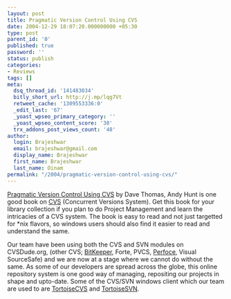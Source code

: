 ```yaml
---
layout: post
title: Pragmatic Version Control Using CVS
date: 2004-12-29 18:07:20.000000000 +05:30
type: post
parent_id: '0'
published: true
password: ''
status: publish
categories:
- Reviews
tags: []
meta:
  dsq_thread_id: '141483034'
  bitly_short_url: http://j.mp/lqg7Vt
  retweet_cache: '1309553336:0'
  _edit_last: '67'
  _yoast_wpseo_primary_category: ''
  _yoast_wpseo_content_score: '30'
  trx_addons_post_views_count: '48'
author:
  login: Brajeshwar
  email: brajeshwar@gmail.com
  display_name: Brajeshwar
  first_name: Brajeshwar
  last_name: Oinam
permalink: "/2004/pragmatic-version-control-using-cvs/"
---
```

<p><a href="https://www.amazon.com/exec/obidos/tg/detail/-/0974514004/" title="Pragmatic Version Control">Pragmatic Version Control Using CVS</a> by Dave Thomas, Andy Hunt is one good book on <a href="https://en.wikipedia.org/wiki/Concurrent_Versions_System" title="Concurrent Versions System">CVS</a> (Concurrent Versions System). Get this book for your library collection if you plan to do Project Management and learn the intricacies of a CVS system. The book is easy to read and not just targetted for *nix flavors, so windows users should also find it easier to read and understand the same.</p>
<p>Our team have been using both the CVS and SVN modules on CVSDude.org, (other CVS; <a href="http://bitkeeper.com/" title="BitKeeper">BitKeeper</a>, Forte, PVCS, <a href="http://perforce.com/" title="Perfoce">Perfoce</a>, Visual SourceSafe) and we are now at a stage where we cannot do without the same. As some of our developers are spread across the globe, this online repository system is one good way of managing, repositing our projects in shape and upto-date. Some of the CVS/SVN windows client which our team are used to are <a href="http://www.tortoisecvs.org/" title="TortoiseCVS">TortoiseCVS</a> and <a href="http://tortoisesvn.tigris.org/" title="TortoiseCVS">TortoiseSVN</a>.</p>

